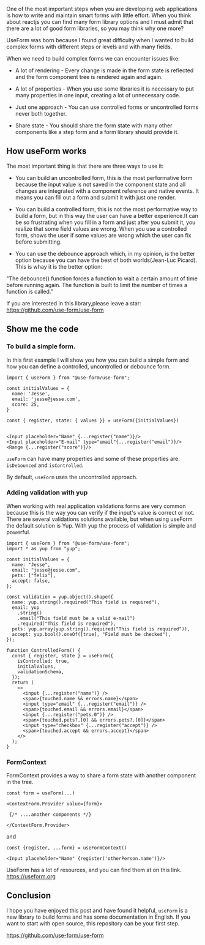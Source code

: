 One of the most important steps when you are developing web applications is how to write and maintain smart forms with little effort.
When you think about reactjs you can find many form library options and I must admit that there are a lot of good form libraries, so you may think why one more?

UseForm was born because I found great difficulty when I wanted to build complex forms with different steps or levels and with many fields.

When we need to build complex forms we can encounter issues like:

 - A lot of rendering - Every change is made in the form state is reflected and the form component tree is rendered again and again.

 - A lot of properties - When you use some libraries it is necessary to put many properties in one input, creating a lot of unnecessary code.

 - Just one approach - You can use controlled forms or uncontrolled forms never both together.

 - Share state - You should share the form state with many other components like a step form and a form library should provide it. 

## How useForm works

The most important thing is that there are three ways to use it:

 - You can build an uncontrolled form, this is the most performative form because the input value is not saved in the component state and all changes are integrated with a component reference and native events. It means you can fill out a form and submit it with just one render.

 - You can build a controlled form, this is not the most performative way to build a form, but in this way the user can have a better experience.It can be so frustrating when you fill in a form and just after you submit it, you realize that some field values are wrong. When you use a controlled form, shows the user if some values are wrong which the user can fix before submitting.

 - You can use the debounce approach which, in my opinion, is the better option because you can have the best of both worlds(Jean-Luc Picard). This is whay it is the better option: 

"The debounce() function forces a function to wait a certain amount of time before running again. The function is built to limit the number of times a function is called."

If you are interested in this library,please leave a star: https://github.com/use-form/use-form

## Show me the code

### To build a simple form.

In this first example I will show you how you can build a simple form and how you can define a controlled, uncontrolled or debounce form.

```tsx
import { useForm } from "@use-form/use-form";

const initialValues = {
  name: 'Jesse',
  email: 'jesse@jesse.com',
  score: 25,
}

const { register, state: { values }} = useForm({initialValues})


<Input placeholder="Name" {...register("name")}/>
<Input placeholder="E-mail" type="email"{...register("email")}/>
<Range {...register("score")}/>
```

`useForm` can have many properties and some of these properties are: `isDebounced` and `isControlled`.

By default, `useForm` uses the uncontrolled approach.

### Adding validation with yup

When working with real application validations forms are very common because this is the way you can verify if the input's value is correct or not. There are several validations solutions available, but when using useForm the default solution is Yup. With yup the process of validation is simple and powerful.

```tsx
import { useForm } from "@use-form/use-form";
import * as yup from "yup";

const initialValues = {
  name: "Jesse",
  email: "jesse@jesse.com",
  pets: ["felix"],
  accept: false,
};

const validation = yup.object().shape({
  name: yup.string().required("This field is required"),
  email: yup
    .string()
    .email("This field must be a valid e-mail")
    .required("This field is required"),
  pets: yup.array(yup.string().required("This field is required")),
  accept: yup.bool().oneOf([true], "Field must be checked"),
});

function ControlledForm() {
  const { register, state } = useForm({
    isControlled: true,
    initialValues,
    validationSchema,
  });
  return (
    <>
      <input {...register("name")} />
      <span>{touched.name && errors.name}</span>
      <input type="email" {...register("email")} />
      <span>{touched.email && errors.email}</span>
      <input {...register("pets.0")} />
      <span>{touched.pets?.[0] && errors.pets?.[0]}</span>
      <input type="checkbox" {...register("accept")} />
      <span>{touched.accept && errors.accept}</span>
    </>
  );
}
```

### FormContext
FormContext provides a way to share a form state with another component in the tree.

```tsx
const form = useForm(...)

<ContextForm.Provider value={form}>

 {/* ....another components */}

</ContextForm.Provider>
```
and

```tsx
const {register, ...form} = useFormContext()

<Input placeholder="Name" {register('otherPerson.name')}/>
```

UseForm has a lot of  resources, and you can find them at on this link. https://useform.org

## Conclusion

I hope you have enjoyed this post and have found it helpful, `useForm` is a new library to build forms and has some documentation in English. If you want to start with open source, this repository can be your first step.

https://github.com/use-form/use-form
